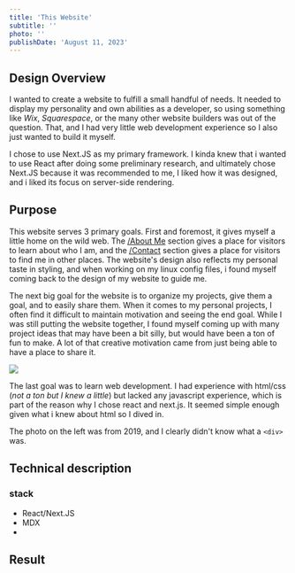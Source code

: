 ```yaml
---
title: 'This Website'
subtitle: ''
photo: ''
publishDate: 'August 11, 2023'
---
```



## Design Overview

I wanted to create a website to fulfill a small handful of needs. It needed to display my personality and own abilities as a developer, so using something like *Wix*, *Squarespace*, or the many other website builders was out of the question. That, and I had very little web development experience so I also just wanted to build it myself.

I chose to use Next.JS as my primary framework. I kinda knew that i wanted to use React after doing some preliminary research, and ultimately chose Next.JS because it was recommended to me, I liked how it was designed, and i liked its focus on server-side rendering. 

## Purpose

This website serves 3 primary goals. First and foremost, it gives myself a little home on the wild web. The [/About Me](/About-Me) section gives a place for visitors to learn about who I am, and the [/Contact](/Contact) section gives a place for visitors to find me in other places. The website's design also reflects my personal taste in styling, and when working on my linux config files, i found myself coming back to the design of my website to guide me. 

The next big goal for the website is to organize my projects, give them a goal, and to easily share them. When it comes to my personal projects, I often find it difficult to maintain motivation and seeing the end goal. While I was still putting the website together, I found myself coming up with many project ideas that may have been a bit silly, but would have been a ton of fun to make. A lot of that creative motivation came from just being able to have a place to share it. 

<div className='inset_photo' style={{
        width: "clamp(12rem, 30vw, 30rem)",
        height: "auto"
}}>
    <img src="/ProjectPhotos/bad_website.png"/>
</div>

The last goal was to learn web development. I had experience with html/css (*not a ton but I knew a little*) but lacked any javascript experience, which is part of the reason why I chose react and next.js. It seemed simple enough given what i knew about html so I dived in. 

The photo on the left was from 2019, and I clearly didn't know what a `<div>` was.

## Technical description

### stack
- React/Next.JS 
- MDX
- 

## Result